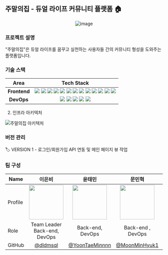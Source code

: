 ## 주말의집 - 듀얼 라이프 커뮤니티 플랫폼 🏠

<div style="text-align : center;">
  <img alt="image" src="https://user-images.githubusercontent.com/83197138/230641362-fffc96b6-5aea-485a-9f42-bb3464fbaa7c.png">
</div>

### 프로젝트 설명

"주말의집"은 듀얼 라이프를 꿈꾸고 실천하는 사용자들 간의 커뮤니티 형성을 도와주는 플랫폼입니다.

### 기술 스택

<div align =center>

|     Area     |                                                                                                                                                                                                                                                                                                                                                                                                                                                                                                                                                                                                                                                                                                      Tech Stack                                                                                                                                                                                                                                                                                                                                                                                                                                                                                                                                                                                                                                                                                                       |
| :----------: | :-------------------------------------------------------------------------------------------------------------------------------------------------------------------------------------------------------------------------------------------------------------------------------------------------------------------------------------------------------------------------------------------------------------------------------------------------------------------------------------------------------------------------------------------------------------------------------------------------------------------------------------------------------------------------------------------------------------------------------------------------------------------------------------------------------------------------------------------------------------------------------------------------------------------------------------------------------------------------------------------------------------------------------------------------------------------------------------------------------------------------------------------------------------------------------------------------------------------------------------------------------------------------------------------------------------------------------------------------------------------------------------------------------------------: |
| **Frontend** | <img src="https://img.shields.io/badge/TypeScript-3178C6.svg?style=for-the-badge&logo=TypeScript&logoColor=black"> <img src="https://img.shields.io/badge/react-61DAFB?style=for-the-badge&logo=react&logoColor=black"> <img src="https://img.shields.io/badge/ReactQuery-FF4154.svg?&style=for-the-badge&logo=ReactQuery&logoColor=white"> <img src="https://img.shields.io/badge/zustand-0682F2?&style=for-the-badge"> <img src="https://img.shields.io/badge/React Router-CA4245.svg?&style=for-the-badge&logo=reactrouter&logoColor=white"> <img src="https://img.shields.io/badge/Vite-646CFF.svg?&style=for-the-badge&logo=vite&logoColor=white"> <img src="https://img.shields.io/badge/Sass-CC6699?&style=for-the-badge&logo=Sass&logoColor=white"> <img src="https://img.shields.io/badge/Framer Motion-0055FF?&style=for-the-badge&logo=framer&logoColor=white"> <img src="https://img.shields.io/badge/Mock Service Worker-FF6A33?&style=for-the-badge"> <img src="https://img.shields.io/badge/lodash-3492FF?&style=for-the-badge&logo=lodash&logoColor=white"> <img src="https://img.shields.io/badge/reacthookform-EC5990?&style=for-the-badge&logo=reacthookform&logoColor=white"> <img src="https://img.shields.io/badge/ESLINT-4B32C3?&style=for-the-badge&logo=eslint&logoColor=white"> <img src="https://img.shields.io/badge/prettier-F7B93E?&style=for-the-badge&logo=prettier&logoColor=white"> |
|  **DevOps**  |                                                                                                                                                                                                                                                                                                                                                                                                                             <img src="https://img.shields.io/badge/NGINX-009639?style=for-the-badge&logo=nginx&logoColor=black"> <img src="https://img.shields.io/badge/gunicorn-499848?style=for-the-badge&logo=gunicorn&logoColor=black"> <img src="https://img.shields.io/badge/Docker-2496ED?style=for-the-badge&logo=docker&logoColor=white"> <img src="https://img.shields.io/badge/Github_Actions-2088FF?style=for-the-badge&logo=Github-Actions&logoColor=black"> <img src="https://img.shields.io/badge/Amazon_EC2-FF9900?style=for-the-badge&logo=Amazon-EC2&logoColor=black">                                                                                                                                                                                                                                                                                                                                                                                                                              |

</div>

2. 인프라 아키텍처

![주말의집 아키텍처](https://user-images.githubusercontent.com/61505572/220286737-8b62ca94-a38e-4b68-b0a3-54d85a4b622c.png)

### 버전 관리

🏷 VERSION 1 - 로그인/회원가입 API 연동 및 메인 페이지 뷰 작업

### 팀 구성

| Name    | <center>이은비</center>                                                                                            | <center>윤태민</center>                                                                                          | <center>문민혁</center>                                                                                           | <center>이상민</center>                                                                                          | <center>전종훈</center>                                                                                          |
| ------- | ------------------------------------------------------------------------------------------------------------------ | ---------------------------------------------------------------------------------------------------------------- | ----------------------------------------------------------------------------------------------------------------- | ---------------------------------------------------------------------------------------------------------------- | ---------------------------------------------------------------------------------------------------------------- |
| Profile | <center> <img width="110px" height="110px" src="https://avatars.githubusercontent.com/u/61505572?v=4" /> </center> | <center><img width="110px" height="110px" src="https://avatars.githubusercontent.com/u/80155336?v=4" /></center> | <center><img width="110px" height="110px" src="https://avatars.githubusercontent.com/u/102985637?v=4" /></center> | <center><img width="110px" height="110px" src="https://avatars.githubusercontent.com/u/83197138?v=4" /></center> | <center><img width="110px" height="110px" src="https://avatars.githubusercontent.com/u/90402926?v=4" /></center> |
| Role    | <center>Team Leader<br> Back-end, DevOps</center>                                                                  | <center>Back-end, <br> DevOps</center>                                                                           | <center>Back-end ,<br> DevOps</center>                                                                            | <center>Frontend-end, <br> DevOps</center>                                                                       | <center>Frontend-end</center>                                                                                    |
| GitHub  | <center>[@dldmsql](https://github.com/dldmsql)</center>                                                            | <center>[@YoonTaeMinnnn](https://github.com/YoonTaeMinnnn) </center>                                             | <center>[@MoonMinHyuk1](https://github.com/MoonMinHyuk1) </center>                                                | <center>[@sangminlee98](https://github.com/sangminlee98) </center>                                               | <center>[@JunJongHun](https://github.com/JunJongHun) </center>                                                   |
